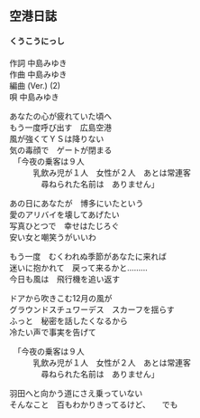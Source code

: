 ## 空港日誌
#### くうこうにっし

作詞     中島みゆき  
作曲     中島みゆき  
編曲 (Ver.)     (2)  
唄     中島みゆき  
  
あなたの心が疲れていた頃へ  
もう一度呼び出す　広島空港  
風が強くてＹＳは降りない  
気の毒顔で　ゲートが閉まる  
　「今夜の乗客は９人  
　　　乳飲み児が１人　女性が２人　あとは常連客  
　　　　尋ねられた名前は　ありません」  
  
あの日にあなたが　博多にいたという  
愛のアリバイを壊してあげたい  
写真ひとつで　幸せはたじろぐ  
安い女と嘲笑うがいいわ  
  
もう一度　むくわれぬ季節があなたに来れば  
迷いに抱かれて　戻って来るかと………  
今日も風は　飛行機を追い返す  
  
ドアから吹きこむ12月の風が  
グラウンドスチュワーデス　スカーフを揺らす  
ふっと　秘密を話したくなるから  
冷たい声で事実を告げて  
  
　「今夜の乗客は９人  
　　　乳飲み児が１人　女性が２人　あとは常連客  
　　　　尋ねられた名前は　ありません」  
  
羽田へと向かう道にさえ乗っていない  
そんなこと　百もわかりきってるけど、　　でも  
